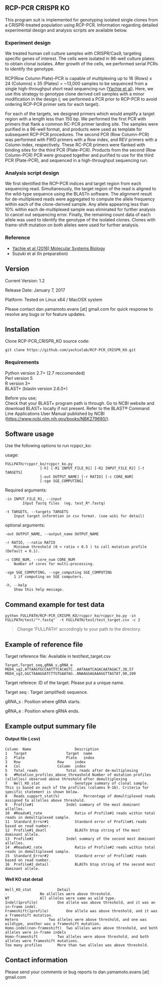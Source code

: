 ## RCP-PCR CRISPR KO
This program suit is implemented for genotyping isolated single clones from a CRISPR-treated population using RCP-PCR.
Information regarding detailed experimental design and analysis scripts are available below.

### Experiment design
We treated human cell culture samples with CRISPR/Cas9, targeting specific genes of interest. The cells were isolated in 96-well culture plates to obtain clonal isolates. After growth of the cells, we performed serial PCRs to identify the genotype.

RCP(Row Column Plate)-PCR is capable of multiplexing up to 16 (Rows) x 24 (Columns) x 35 (Plates) = ~13,000 samples to be sequenced from a single high-throughput short read sequencing run ([Yachie et al](http://msb.embopress.org/content/12/4/863)). Here, we use this strategy to genotype clone derived cell samples with a minor modification in the design (; we performed a PCR prior to RCP-PCR to avoid ordering RCP-PCR primer sets for each target).   

For each of the targets, we designed primers which would amplify a target region with a length less than 150 bp. We performed the first PCR with primers that flank a common RC-PCR primer landing site. The samples were purified in a 96-well format, and products were used as template for subsequent RCP-PCR procedures.
The second PCR (Row Column-PCR) was performed with FWD primers with a Row index, and REV primers with a Column index, respectively. These RC-PCR primers were flanked with binding sites for the third PCR (Plate-PCR). Products from the second (Row Column-PCR) PCR were grouped together and purified to use for the third PCR (Plate-PCR), and sequenced in a high-throughput sequencing run.



### Analysis script design
We first identified the RCP-PCR indices and target region from each sequencing read. Simultaneously, the target region of the read is aligned to the wild-type sequence using the BLASTn software. The alignment result for de-multiplexed reads were aggregated to compute the allele frequency within each of the clone-derived sample. Any allele appearing less than 10% within each de-multiplexed sample was eliminated for further analysis to cancel out sequencing error. Finally, the remaining count data of each allele was used to identify the genotype of the isolated clones. Clones with frame-shift mutation on both alleles were used for further analysis.

### Reference
- [Yachie et al (2016) Molecular Systems Biology](http://msb.embopress.org/content/12/4/863)
- Suzuki et al (In preparation)



## Version

Current Version: 1.2

Release Date: January 7, 2017

Platform: Tested on Linux x64 / MacOSX system

Please contact dan.yamamoto.evans [at] gmail.com for quick response to resolve any bugs or for feature updates.

## Installation

Clone RCP-PCR_CRISPR_KO source code:

    git clone https://github.com/yachielab/RCP-PCR_CRISPR_KO.git


### Requirements
Python version 2.7+ (2.7 reccomended)   
Perl version 5  
R version 3+   
BLAST+ (blastn version 2.6.0+)  

Before you use;  
Check that your BLAST+ program path is through. Go to NCBI website and download BLAST+ locally if not present. Refer to the BLAST® Command Line Applications User Manual published by NCBI (https://www.ncbi.nlm.nih.gov/books/NBK279690/).  

## Software usage

Use the following options to run rcppcr_ko:

usage:  


    FULLPATH/rcppcr_ko/rcppcr_ko.py  
                    [-h] [-R1 INPUT_FILE_R1] [-R2 INPUT_FILE_R2] [-t TARGETS]  
                    [-out OUTPUT_NAME] [-r RATIO] [-c CORE_NUM]  
                    [-sge SGE_COMPUTING]    


Required arguments:  

	-in INPUT_FILE_R1, --input
			Input fastq files  (eg. test_R*.fastq)  

	-t TARGETS, --targets TARGETS   
		Input target informtion in csv format. (see wiki for detail)  

optional arguments:  

	-out OUTPUT_NAME, --output_name OUTPUT_NAME   

	-r RATIO, --ratio RATIO    
		Minimum threshold (0 < ratio < 0.5 ) to call mutation profile (Default = 0.1).   

	-c CORE_NUM, --core_num CORE_NUM   
		Number of cores for multi-processing.  

	-sge SGE_COMPUTING, --sge_computing SGE_COMPUTING   
		1 if computing on SGE computers.  

	-h, --help    
		Show this help message.  


## Command example for test data
    python FULLPATH/RCP-PCR_CRISPR_KO/rcppcr_ko/rcppcr_ko.py -in FULLPATH/test/"*.fastq"  -t FULLPATH/test/test_target.csv -c 2    
>Change 'FULLPATH' accordingly to your path to the directory.


## Example of reference file
Target reference file: Available in test/test_target.csv

    Target,Target_seq,gRNA_s,gRNA_e
    MED4_sg2,ATTAAGTGCCAATTTCACAGTC..AATAAATCAGACAATAGACT,38,57
    MED4_sg3,GGCTAAAGGATCTTGTGAATAG..NNAAGGAGAAAGGTTAGTAT,90,109


Target referece: ID of the target. Please put a unique name.

Target seq     : Target (amplified) sequence.

gRNA_s         : Position where gRNA starts.

gRNA_e         : Position where gRNA ends.



## Example output summary file

#### Output file (.csv)

    Column	Name					Description
    1	Target					Target 	name
    2	Plate					Plate 	index
    3	Row					Row 	index
    4	Col					Column 	index
    5	Total_reads				Total reads after de-multiplexing
    6	#Mutation_profiles_above_threashold	Number of mutation profiles (allelles) observed above threshold after demultiplexing
    7	Well_KO_stat				Genotype summary of clonal sample. This is based on each of the profiles (columns 9-16). Criteria for specific statement is shown below.
    8	Reads_support_stat(%)			Percentage of demultiplexed reads assigned to allelles above threshold.
    9	Profile#1				Indel summary of the most dominant allelles.
    10	#Reads#1_rate				Ratio of Profile#1 reads within total reads in demultiplexed sample.
    11	Standard_Error#1			Standard error of Profile#1 reads based on read number.
    12	Profile#1_deatl				BLASTn btop string of the most dominant allele.
    13	Profile#2				Indel summary of the second most dominant allelles.
    14	#Reads#2_rate				Ratio of Profile#2 reads within total reads in demultiplexed sample.
    15	Standard_Error#2			Standard error of Profile#2 reads based on read number.
    16	Profile#2_detail			BLASTn btop string of the second most dominant allele.


#### Well KO stat detail

    Well_KO_stat			Detail
    -				No allelles were above threshold.
    WT				All alleles were same as wild type.
    Indel(1profile)			One allele was above threshold, and it was an in-frame indel.
    Frameshift(1profile)		One allele was above threshold, and it was a frameshift mutation.
    Hetero				Two alleles were above threshold, and one was wildtype, another was a frameshift mutation.
    Homo-indel(non-frameshift)	Two alleles were above threshold, and both alleles were in-frame indels
    Homo-frameshift			Two alleles were above threshold, and both alleles were frameshift mutations.
    Too many profiles		More than two alleles was above threshold.




## Contact information

Please send your comments or bug reports to dan.yamamoto.evans [at] gmail.com  
